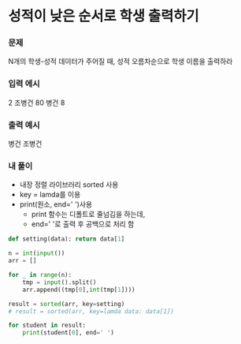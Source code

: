 # 성적이 낮은 순서로 학생 출력하기

### 문제

N개의 학생-성적 데이터가 주어질 때,
성적 오름차순으로 학생 이름을 출력하라

### 입력 에시

2
조병건 80
병건 8

### 출력 예시

병건 조병건

### 내 풀이

- 내장 정렬 라이브러리 sorted 사용
- key = lamda를 이용
- print(원소, end=' ')사용
  - print 함수는 디폴트로 줄넘김을 하는데,
  - end=' '로 출력 후 공백으로 처리 함

```Python
def setting(data): return data[1]

n = int(input())
arr = []

for _ in range(n):
    tmp = input().split()
    arr.append((tmp[0],int(tmp[1])))

result = sorted(arr, key=setting)
# result = sorted(arr, key=lamda data: data[1])

for student in result:
    print(student[0], end=' ')
```
